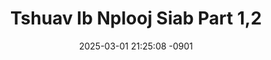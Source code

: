 ---
layout: movie-video-data
date: 2025-03-01 21:25:08 -0901
categories: movie

# Site Attributes
title: "Tshuav Ib Nplooj Siab Part 1,2"
permalink: "/movie/Tshuav_Ib_Nplooj_Siab_Part_1,2"

# Movie Attributes
synopsis: "Thov soj qab saib nkawm nkauj nraug no txoj kev hlub saib nkawv nplooj siab. Muab tso rau qhov twg lawm. Leej twg yog tus Khaws tseg. "
producer: "M & Y Entertainment"
director: ""
writer: ""
video_link: ""
genre: "Romance"
year: ""
release_type: "DVD"
storage: "Center for Hmong Studies"
thumbnail: "/assets/images/movie_thumbnails/Tshuav Ib Nplooj Siab Part 1,2.jpeg"
publishing_company: "M & Y Entertainment"

# Sequels + Parts
base_movie: ""
total_parts: 
sequel: ""

# Movie Cast
cast:
#VALUE!
---